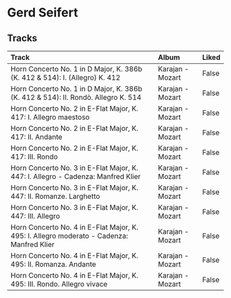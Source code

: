 # Gerd Seifert

## Tracks

| Track                                                                                     | Album            | Liked   |
|:------------------------------------------------------------------------------------------|:-----------------|:--------|
| Horn Concerto No. 1 in D Major, K. 386b (K. 412 & 514): I. (Allegro) K. 412               | Karajan - Mozart | False   |
| Horn Concerto No. 1 in D Major, K. 386b (K. 412 & 514): II. Rondò. Allegro K. 514         | Karajan - Mozart | False   |
| Horn Concerto No. 2 in E-Flat Major, K. 417: I. Allegro maestoso                          | Karajan - Mozart | False   |
| Horn Concerto No. 2 in E-Flat Major, K. 417: II. Andante                                  | Karajan - Mozart | False   |
| Horn Concerto No. 2 in E-Flat Major, K. 417: III. Rondo                                   | Karajan - Mozart | False   |
| Horn Concerto No. 3 in E-Flat Major, K. 447: I. Allegro - Cadenza: Manfred Klier          | Karajan - Mozart | False   |
| Horn Concerto No. 3 in E-Flat Major, K. 447: II. Romanze. Larghetto                       | Karajan - Mozart | False   |
| Horn Concerto No. 3 in E-Flat Major, K. 447: III. Allegro                                 | Karajan - Mozart | False   |
| Horn Concerto No. 4 in E-Flat Major, K. 495: I. Allegro moderato - Cadenza: Manfred Klier | Karajan - Mozart | False   |
| Horn Concerto No. 4 in E-Flat Major, K. 495: II. Romanza. Andante                         | Karajan - Mozart | False   |
| Horn Concerto No. 4 in E-Flat Major, K. 495: III. Rondo. Allegro vivace                   | Karajan - Mozart | False   |